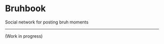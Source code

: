 <h1> Bruhbook </h1>
<p> Social network for posting bruh moments </p>
<hr/>
<label>(Work in progress)</label>